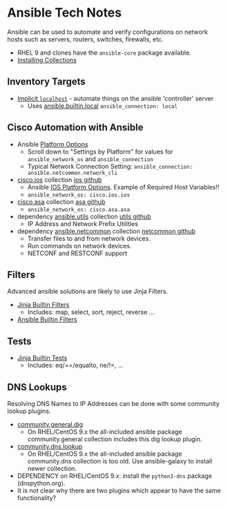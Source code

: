 # Ansible Tech Notes

Ansible can be used to automate and verify configurations on network hosts such as servers, routers, switches, firewalls, etc.

* RHEL 9 and clones have the `ansible-core` package available.
* [Installing Collections][1]

## Inventory Targets

* [Implicit `localhost`][5] - automate things on the ansible 'controller' server
  * Uses [ansible.builtin.local][6] `ansible_connection: local`

## Cisco Automation with Ansible

* Ansible [Platform Options][9]
  * Scroll down to "Settings by Platform" for values for `ansible_network_os` and `ansible_connection`
  * Typical Network Connection Setting: `ansible_connection: ansible.netcommon.network_cli`
* [cisco.ios][2] collection [ios github][2g]
  * Ansible [IOS Platform Options][8]. Example of Required Host Variables!!
  * `ansible_network_os: cisco.ios.ios`
* [cisco.asa][7] collection [asa github][7g]
  * `ansible_network_os: cisco.asa.asa`
* dependency [ansible.utils][3] collection [utils github][3g]
  * IP Address and Network Prefix Utilities
* dependency [ansible.netcommon][4] collection [netcommon github][4g]
  * Transfer files to and from network devices.
  * Run commands on network devices.
  * NETCONF and RESTCONF support

## Filters

Advanced ansible solutions are likely to use Jinja Filters.

* [Jinja Builtin Filters][10]
  * Includes: map, select, sort, reject, reverse ...
* [Ansible Builtin Filters][11]

## Tests
* [Jinja Builtin Tests](https://jinja.palletsprojects.com/en/stable/templates/#list-of-builtin-tests)
  * Includes: eq/==/equalto, ne/!=, ...
 
## DNS Lookups

Resolving DNS Names to IP Addresses can be done with some community lookup plugins.
* [community.general.dig][12]
  * On RHEL/CentOS 9.x the all-included ansible package community.general collection includes this dig lookup plugin.
* [community.dns.lookup][13]
  * On RHEL/CentOS 9.x the all-included ansible package community.dns collection is too old. Use ansible-galaxy to install newer collection.
* DEPENDENCY on RHEL/CentOS 9.x: install the `python3-dns` package (dnspython.org).
* It is not clear why there are two plugins which appear to have the same functionality?

[1]: https://docs.ansible.com/ansible/latest/collections_guide/collections_installing.html
[2]: https://docs.ansible.com/ansible/latest/collections/cisco/ios/index.html
[2g]: https://github.com/ansible-collections/cisco.ios
[3]: https://docs.ansible.com/ansible/latest/collections/ansible/utils/index.html
[3g]: https://github.com/ansible-collections/ansible.utils
[4]: https://docs.ansible.com/ansible/latest/collections/ansible/netcommon/index.html
[4g]: https://github.com/ansible-collections/ansible.netcommon
[5]: https://docs.ansible.com/ansible/latest/inventory/implicit_localhost.html
[6]: https://docs.ansible.com/ansible/latest/collections/ansible/builtin/local_connection.html
[7]: https://docs.ansible.com/ansible/latest/collections/cisco/asa/index.html
[7g]: https://github.com/ansible-collections/cisco.asa
[8]: https://docs.ansible.com/ansible/latest/network/user_guide/platform_ios.html
[9]: https://docs.ansible.com/ansible/latest/network/user_guide/platform_index.html
[10]: https://jinja.palletsprojects.com/en/stable/templates/#list-of-builtin-filters
[11]: https://docs.ansible.com/ansible/latest/collections/ansible/builtin/index.html
[12]: https://docs.ansible.com/ansible/latest/collections/community/general/dig_lookup.html
[13]: https://docs.ansible.com/ansible/latest/collections/community/dns/lookup_lookup.html
